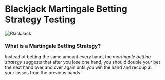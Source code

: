 # Blackjack Martingale Betting Strategy Testing

![BlackJack](https://upload.wikimedia.org/wikipedia/commons/3/33/Blackjack21.jpg)

### What is a Martingale Betting Strategy?

Instead of betting the same amount every hand, the *martingale betting strategy* suggests that after you lose one hand, you should double your bet the next hand over and over again until you win the hand and recoup all your losses from the previous hands.
